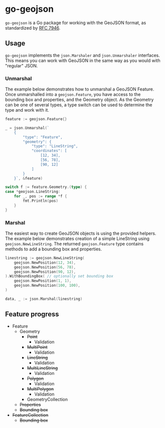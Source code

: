 # go-geojson

`go-geojson` is a Go package for working with the GeoJSON format, as standardized by [RFC 7946](https://tools.ietf.org/html/rfc7946).

## Usage

`go-geojson` implements the `json.Marshaler` and `json.Unmarshaler` interfaces. This means you can work with GeoJSON in the same way as you would with "regular" JSON.

### Unmarshal

The example below demonstrates how to unmarshal a GeoJSON Feature. Once unmarshalled into a `geojson.Feature`, you have access to the bounding box and properties, and the Geometry object. As the Geometry can be one of several types, a type switch can be used to determine the type and work with it.

```go
feature := geojson.Feature{}

_ = json.Unmarshal(`
    {
        "type": "Feature",
        "geometry": {
            "type": "LineString",
            "coordinates": [
                [12, 34],
                [56, 78],
                [90, 12]
            ]
        }
    }`, &feature)

switch f := feature.Geometry.(type) {
case *geojson.LineString:
    for _, pos := range *f {
        fmt.Println(pos)
    }
}
```

### Marshal

The easiest way to create GeoJSON objects is using the provided helpers. The example below demonstrates creation of a simple LineString using `geojson.NewLineString`. The returned `geojson.Feature` type contains methods to add a bounding box and properties.

```go
linestring := geojson.NewLineString(
    geojson.NewPosition(12, 34),
    geojson.NewPosition(56, 78),
    geojson.NewPosition(90, 12),
).WithBoundingBox( // optionally set bounding box
    geojson.NewPosition(1, 1),
    geojson.NewPosition(100, 100),
)

data, _ := json.Marshal(linestring)
```
## Feature progress

* Feature
  * Geometry
    * ~~Point~~
      * Validation
    * ~~MultiPoint~~
      * Validation
    * ~~LineString~~
      * Validation
    * ~~MultiLineString~~
      * Validation
    * ~~Polygon~~
      * Validation
    * ~~MultiPolygon~~
      * Validation
    * GeometryCollection
  * ~~Properties~~
  * ~~Bounding box~~
* ~~FeatureCollection~~
  * ~~Bounding box~~